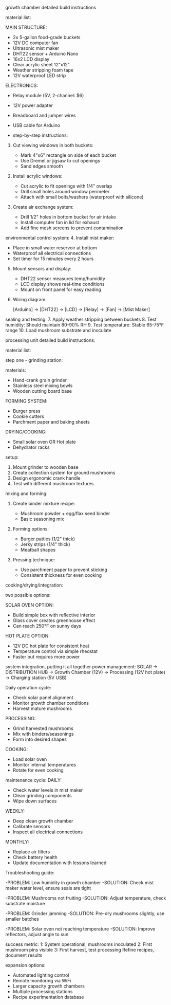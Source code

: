 growth chamber detailed build instructions

material list:

MAIN STRUCTURE:
- 2x 5-gallon food-grade buckets 
- 12V DC computer fan 
- Ultrasonic mist maker 
- DHT22 sensor + Arduino Nano 
- 16x2 LCD display 
- Clear acrylic sheet 12"x12" 
- Weather stripping foam tape 
- 12V waterproof LED strip

ELECTRONICS:
- Relay module (5V, 2-channel: $6)
- 12V power adapter
- Breadboard and jumper wires
- USB cable for Arduino

- step-by-step instructions:
 
1. Cut viewing windows in both buckets:
   - Mark 4"x6" rectangle on side of each bucket
   - Use Dremel or jigsaw to cut openings
   - Sand edges smooth

2. Install acrylic windows:
   - Cut acrylic to fit openings with 1/4" overlap
   - Drill small holes around window perimeter
   - Attach with small bolts/washers (waterproof with silicone)

3. Create air exchange system:
   - Drill 1/2" holes in bottom bucket for air intake
   - Install computer fan in lid for exhaust
   - Add fine mesh screens to prevent contamination

environmental control system:
4. Install mist maker:
   - Place in small water reservoir at bottom
   - Waterproof all electrical connections
   - Set timer for 15 minutes every 2 hours

5. Mount sensors and display:
   - DHT22 sensor measures temp/humidity
   - LCD display shows real-time conditions
   - Mount on front panel for easy reading

6. Wiring diagram:
   
   [Arduino] → [DHT22] → [LCD]
           → [Relay] → [Fan]
                   → [Mist Maker]

sealing and testing:
7. Apply weather stripping between buckets
8. Test humidity: Should maintain 80-90% RH
9. Test temperature: Stable 65-75°F range
10. Load mushroom substrate and inoculate

processing unit detailed build instructions:

material list:

step one - grinding station:

materials:
- Hand-crank grain grinder 
- Stainless steel mixing bowls
- Wooden cutting board base

FORMING SYSTEM:
- Burger press 
- Cookie cutters 
- Parchment paper and baking sheets

DRYING/COOKING:
- Small solar oven OR Hot plate 
- Dehydrator racks

setup:
1. Mount grinder to wooden base
2. Create collection system for ground mushrooms
3. Design ergonomic crank handle
4. Test with different mushroom textures

mixing and forming:
1. Create binder mixture recipe:
   - Mushroom powder + egg/flax seed binder
   - Basic seasoning mix
   
2. Forming options:
   - Burger patties (1/2" thick)
   - Jerky strips (1/4" thick)
   - Meatball shapes
   
3. Pressing technique:
   - Use parchment paper to prevent sticking
   - Consistent thickness for even cooking

cooking/drying/integration:

two possible options:

SOLAR OVEN OPTION:
- Build simple box with reflective interior
- Glass cover creates greenhouse effect
- Can reach 250°F on sunny days

HOT PLATE OPTION:
- 12V DC hot plate for consistent heat
- Temperature control via simple rheostat
- Faster but requires more power

system integration, putting it all together
power management:
SOLAR → DISTRIBUTION HUB
                → Growth Chamber (12V)
                → Processing (12V hot plate)
                → Charging station (5V USB)

Daily operation cycle:
- Check solar panel alignment
- Monitor growth chamber conditions
- Harvest mature mushrooms

PROCESSING:
- Grind harvested mushrooms
- Mix with binders/seasonings
- Form into desired shapes

COOKING:
- Load solar oven
- Monitor internal temperatures
- Rotate for even cooking

maintenance cycle:
DAILY:
- Check water levels in mist maker
- Clean grinding components
- Wipe down surfaces

WEEKLY:
- Deep clean growth chamber
- Calibrate sensors
- Inspect all electrical connections

MONTHLY:
- Replace air filters
- Check battery health
- Update documentation with lessons learned

Troubleshooting guide:

-PROBLEM: Low humidity in growth chamber
-SOLUTION: Check mist maker water level, ensure seals are tight

-PROBLEM: Mushrooms not fruiting
-SOLUTION: Adjust temperature, check substrate moisture

-PROBLEM: Grinder jamming
-SOLUTION: Pre-dry mushrooms slightly, use smaller batches

-PROBLEM: Solar oven not reaching temperature
-SOLUTION: Improve reflectors, adjust angle to sun

success metric:
 1: System operational, mushrooms inoculated
 2: First mushroom pins visible
 3: First harvest, test processing
 Refine recipes, document results

 expansion options:
- Automated lighting control
- Remote monitoring via WiFi
- Larger capacity growth chambers
- Multiple processing stations
- Recipe experimentation database
